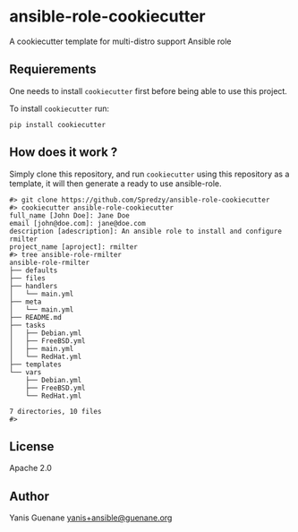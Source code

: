 # ansible-role-cookiecutter

A cookiecutter template for multi-distro support Ansible role

## Requierements

One needs to install `cookiecutter` first before being able to use this
project.

To install `cookiecutter` run:

```
pip install cookiecutter
```


## How does it work ?

Simply clone this repository, and run `cookiecutter` using this repository
as a template, it will then generate a ready to use ansible-role.

```
#> git clone https://github.com/Spredzy/ansible-role-cookiecutter
#> cookiecutter ansible-role-cookiecutter
full_name [John Doe]: Jane Doe
email [john@doe.com]: jane@doe.com
description [adescription]: An ansible role to install and configure rmilter
project_name [aproject]: rmilter
#> tree ansible-role-rmilter
ansible-role-rmilter
├── defaults
├── files
├── handlers
│   └── main.yml
├── meta
│   └── main.yml
├── README.md
├── tasks
│   ├── Debian.yml
│   ├── FreeBSD.yml
│   ├── main.yml
│   └── RedHat.yml
├── templates
└── vars
    ├── Debian.yml
    ├── FreeBSD.yml
    └── RedHat.yml

7 directories, 10 files
#>

```

## License

Apache 2.0


## Author

Yanis Guenane  <yanis+ansible@guenane.org>
